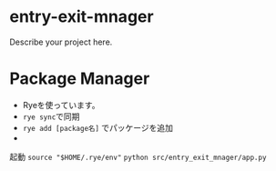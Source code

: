 # entry-exit-mnager

Describe your project here.


# Package Manager
* Ryeを使っています。
* `rye sync`で同期
* `rye add [package名]` でパッケージを追加
* 

起動
`source "$HOME/.rye/env"`
`python src/entry_exit_mnager/app.py`